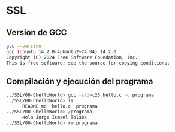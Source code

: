 # SSL
## Version de GCC
```bash
gcc --version
gcc (Ubuntu 14.2.0-4ubuntu2~24.04) 14.2.0
Copyright (C) 2024 Free Software Foundation, Inc.
This is free software; see the source for copying conditions.
```
## Compilación y ejecución del programa
```bash
../SSL/00-ChelloWorld> gcc -std=c23 hello.c -o programa
../SSL/00-ChelloWorld> ls
      README.md  hello.c  programa
../SSL/00-ChelloWorld>./programa 
      Hola Jorge Ismael Tolaba
../SSL/00-ChelloWorld> rm programa 
```